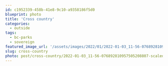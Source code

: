 ```yaml
---
id: c1952339-458b-41e8-9c10-a9358186f5d0
blueprint: photo
title: 'Cross country'
categories:
  - outside
tags:
  - bc-parks
  - sovereign
featured_image_url: '/assets/images/2022/01/2022-01-03_11-56-076892810957505208807-scaled.jpg'
slug: cross-country
photo: post/cross-country/2022-01-03_11-56-076892810957505208807-scaled.jpg
---
```

<p><!-- wp:image {"id":1722} --></p>
<figure class="wp-block-image"><img src="/assets/images/2022/01/2022-01-03_11-56-076892810957505208807.jpg" alt="" class="wp-image-1722"/></figure>
<p><!-- /wp:image --></p>
